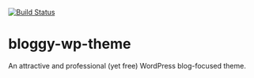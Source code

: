 [![Build Status](https://travis-ci.com/rb-bishoy/bloggy-wp-theme.svg?branch=master)](https://travis-ci.com/rb-bishoy/bloggy-wp-theme)

# bloggy-wp-theme
An attractive and professional (yet free) WordPress blog-focused theme.